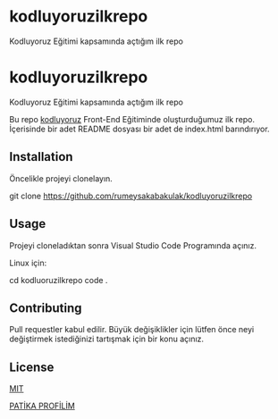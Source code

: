 # kodluyoruzilkrepo
Kodluyoruz Eğitimi kapsamında açtığım ilk repo

# kodluyoruzilkrepo
Kodluyoruz Eğitimi kapsamında açtığım ilk repo

Bu repo [kodluyoruz](kodluyoruz.org) Front-End Eğitiminde oluşturduğumuz ilk repo. İçerisinde bir adet README dosyası bir adet de index.html barındırıyor.

## Installation

Öncelikle projeyi clonelayın. 

git clone https://github.com/rumeysakabakulak/kodluyoruzilkrepo

## Usage

Projeyi cloneladıktan sonra Visual Studio Code Programında açınız.

Linux için:

cd kodluoruzilkrepo 
code .

## Contributing

Pull requestler kabul edilir. Büyük değişiklikler için lütfen önce neyi değiştirmek istediğinizi tartışmak için bir konu açınız.

## License

[MIT](https://choosealicense.com)



[PATİKA PROFİLİM](https://app.patika.dev/rumeysakabakulak)
